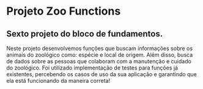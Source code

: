 # Projeto Zoo Functions

## Sexto projeto do bloco de fundamentos.

Neste projeto desenvolvemos funções que buscam informações sobre os animais do zoológico como: espécie e local de origem. Além disso, busca de dados sobre as pessoas que colaboram com a manutenção e cuidado do zoológico.
Foi utilizado implementação de testes para funções já existentes, percebendo os casos de uso da sua aplicação e garantindo que ela está funcionando da maneira correta!
